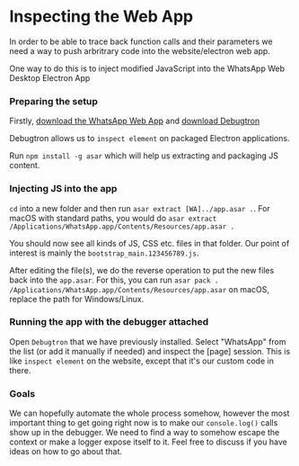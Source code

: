 # Inspecting the Web App

In order to be able to trace back function calls and their parameters we need a way to push arbritrary code into the website/electron web app.

One way to do this is to inject modified JavaScript into the WhatsApp Web Desktop Electron App

### Preparing the setup

Firstly, [download the WhatsApp Web App](https://www.whatsapp.com/download) and [download Debugtron](https://github.com/bytedance/debugtron/releases/tag/v0.5.0)

Debugtron allows us to `inspect element` on packaged Electron applications.

Run `npm install -g asar` which will help us extracting and packaging JS content.

### Injecting JS into the app

`cd` into a new folder and then run `asar extract [WA]../app.asar .`. For macOS with standard paths, you would do `asar extract /Applications/WhatsApp.app/Contents/Resources/app.asar .`

You should now see all kinds of JS, CSS etc. files in that folder. Our point of interest is mainly the `bootstrap_main.123456789.js`.

After editing the file(s), we do the reverse operation to put the new files back into the `app.asar`. For this, you can run `asar pack . /Applications/WhatsApp.app/Contents/Resources/app.asar` on macOS, replace the path for Windows/Linux.

### Running the app with the debugger attached

Open `Debugtron` that we have previously installed. Select "WhatsApp" from the list (or add it manually if needed) and inspect the [page] session. This is like `inspect element` on the website, except that it's our custom code in there.

### Goals

We can hopefully automate the whole process somehow, however the most important thing to get going right now is to make our `console.log()` calls show up in the debugger. We need to find a way to somehow escape the context or make a logger expose itself to it. Feel free to discuss if you have ideas on how to go about that.
